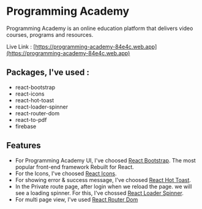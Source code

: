 # Programming Academy

Programming Academy is an online education platform that delivers video courses, programs and resources.

Live Link : [https://programming-academy-84e4c.web.app](https://programming-academy-84e4c.web.app)

## Packages, I've used : 
 - react-bootstrap
 - react-icons
 - react-hot-toast
 - react-loader-spinner
 - react-router-dom
 - react-to-pdf
 - firebase

 ## Features
 - For Programming Academy UI, I've choosed [React Bootstrap](https://react-bootstrap.github.io/). The most popular front-end framework Rebuilt for React.
 - For the Icons, I've choosed [React Icons](https://react-icons.github.io/react-icons/).
 - For showing error & success message, I've choosed [React Hot Toast](https://react-hot-toast.com/).
 - In the Private route page, after login when we reload the page. we will see a loading spinner. For this, I've chossed [React Loader Spinner](https://www.npmjs.com/package/react-loader-spinner).
 - For multi page view, I've used [React Router Dom](https://v5.reactrouter.com/web/guides/quick-start)
